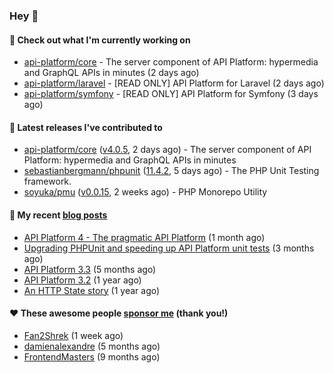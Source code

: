 ### Hey 👋

#### 👷 Check out what I'm currently working on

- [api-platform/core](https://github.com/api-platform/core) - The server component of API Platform: hypermedia and GraphQL APIs in minutes (2 days ago)
- [api-platform/laravel](https://github.com/api-platform/laravel) - [READ ONLY] API Platform for Laravel (2 days ago)
- [api-platform/symfony](https://github.com/api-platform/symfony) - [READ ONLY] API Platform for Symfony (3 days ago)

#### 🔭 Latest releases I've contributed to

- [api-platform/core](https://github.com/api-platform/core) ([v4.0.5](https://github.com/api-platform/core/releases/tag/v4.0.5), 2 days ago) - The server component of API Platform: hypermedia and GraphQL APIs in minutes
- [sebastianbergmann/phpunit](https://github.com/sebastianbergmann/phpunit) ([11.4.2](https://github.com/sebastianbergmann/phpunit/releases/tag/11.4.2), 5 days ago) - The PHP Unit Testing framework.
- [soyuka/pmu](https://github.com/soyuka/pmu) ([v0.0.15](https://github.com/soyuka/pmu/releases/tag/v0.0.15), 2 weeks ago) - PHP Monorepo Utility

#### 📜 My recent [blog posts](https://soyuka.me)

- [API Platform 4 - The pragmatic API Platform](https://soyuka.me/api-platform-4-the-pragmatic-api-platform/) (1 month ago)
- [Upgrading PHPUnit and speeding up API Platform unit tests](https://soyuka.me/upgrading-phpunit-and-speeding-up-api-platform-unit-tests/) (3 months ago)
- [API Platform 3.3](https://soyuka.me/api-platform-3.3/) (5 months ago)
- [API Platform 3.2](https://soyuka.me/api-platform-3.2/) (1 year ago)
- [An HTTP State story](https://soyuka.me/http-state-story/) (1 year ago)

#### ❤️ These awesome people [sponsor me](https://github.com/sponsors/soyuka) (thank you!)

- [Fan2Shrek](https://github.com/Fan2Shrek) (1 week ago)
- [damienalexandre](https://github.com/damienalexandre) (5 months ago)
- [FrontendMasters](https://github.com/FrontendMasters) (9 months ago)
